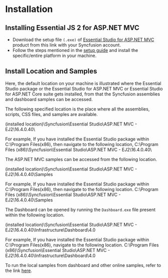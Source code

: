 # Installation

## Installing Essential JS 2 for ASP.NET MVC

* Download the setup file `(.exe)` of [Essential Studio for ASP.NET MVC](https://www.syncfusion.com/downloads/aspnetmvc-js2/confirm) product from this link with your Syncfusion account.
* Follow the steps mentioned in the [setup guide](https://help.syncfusion.com/common/essential-studio/installation/install-using-the-offline-installer) and install the specific/entire platform in your machine.

## Install Location and Samples

Here, the default location on your machine is illustrated where the Essential Studio package or the Essential Studio for ASP.NET MVC or Essential Studio for ASP.NET Core suite gets installed, from that the Syncfusion assemblies and dashboard samples can be accessed.

The following specified location is the place where all the assemblies, scripts, CSS files, and samples are available.

(installed location)\Syncfusion\Essential Studio\ASP.NET MVC - EJ2\16.4.0.40\

For example, If you have installed the Essential Studio package within C:\Program Files(x86), then navigate to the following location,
C:\Program Files (x86)\Syncfusion\Essential Studio\ASP.NET MVC - EJ2\16.4.0.40\

The ASP.NET MVC samples can be accessed from the following location.

(installed location)\Syncfusion\Essential Studio\ASP.NET MVC - EJ2\16.4.0.40\Samples

For example, If you have installed the Essential Studio package within C:\Program Files(x86), then navigate to the following location.
C:\Program Files (x86)\Syncfusion\Essential Studio\ASP.NET MVC - EJ2\16.4.0.40\Samples

The Dashboard can be opened by running the `Dashboard.exe` file present within the following location.

(installed location)\Syncfusion\Essential Studio\ASP.NET MVC - EJ2\16.4.0.40\Infrastructure\Dashboard\4.0

For example, If you have installed the Essential Studio package within C:\Program Files(x86), navigate to the following location.
C:\Program Files (x86)\Syncfusion\Essential Studio\ASP.NET MVC - EJ2\16.4.0.40\Infrastructure\Dashboard\4.0

To run the local samples from dashboard and other online samples, refer to the link [here](http://ej2.syncfusion.com/home/).